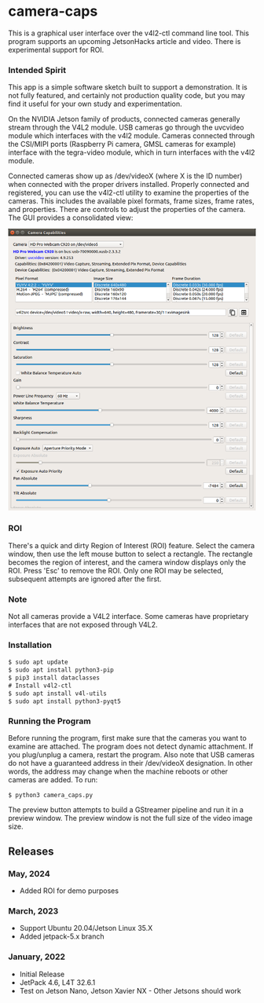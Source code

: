 # camera-caps
This is a graphical user interface over the v4l2-ctl command line tool. This program supports an upcoming JetsonHacks article and video. There is experimental support for ROI. 

### Intended Spirit
This app is a simple software sketch built to support a demonstration. It is not fully featured, and certainly not production quality code, but you may find it useful for your own study and experimentation. 

On the NVIDIA Jetson family of products, connected cameras generally stream through the V4L2 module. USB cameras go through the uvcvideo
module which interfaces with the v4l2 module. Cameras connected through the CSI/MIPI ports (Raspberry Pi camera, GMSL cameras for example) interface with the tegra-video module, which in turn interfaces with the v4l2 module. 

Connected cameras show up as /dev/videoX (where X is the ID number) when connected with the proper drivers installed. Properly connected and registered, you can use the v4l2-ctl utility to examine the properties of the cameras. This includes the available pixel formats, frame sizes, frame rates, and properties. There are controls to adjust the properties of the camera. The GUI provides a consolidated view:

![Screenshot](camera-caps-screenshot.png)

### ROI
There's a quick and dirty Region of Interest (ROI) feature. Select the camera window, then use the left mouse button to select a rectangle. The rectangle becomes the region of interest, and the camera window displays only the ROI. Press 'Esc' to remove the ROI. Only one ROI may be selected, subsequent attempts are ignored after the first.


### Note
Not all cameras provide a V4L2 interface. Some cameras have proprietary interfaces that are not exposed through V4L2.

### Installation

```
$ sudo apt update
$ sudo apt install python3-pip
$ pip3 install dataclasses
# Install v4l2-ctl
$ sudo apt install v4l-utils
$ sudo apt install python3-pyqt5
```
###  Running the Program
Before running the program, first make sure that the cameras you want to examine are attached. The program does not detect dynamic attachment. If you plug/unplug a camera, restart the program. Also note that USB cameras do not have a guaranteed address in their /dev/videoX designation. In other words, the address may change when the machine reboots or other cameras are added. To run:

```
$ python3 camera_caps.py
```

The preview button attempts to build a GStreamer pipeline and run it in a preview window. The preview window is not the full size of the video image size. 

## Releases
### May, 2024
* Added ROI for demo purposes

### March, 2023
* Support Ubuntu 20.04/Jetson Linux 35.X
* Added jetpack-5.x branch

### January, 2022
* Initial Release
* JetPack 4.6, L4T 32.6.1
* Test on Jetson Nano, Jetson Xavier NX - Other Jetsons should work
